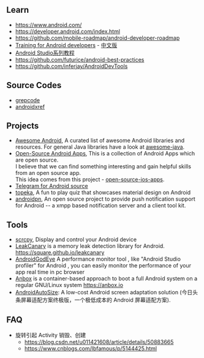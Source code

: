 ## Learn
- https://www.android.com/
- https://developer.android.com/index.html
- https://github.com/mobile-roadmap/android-developer-roadmap
- [Training for Android developers](https://developer.android.com/training/index.html) - [中文版](http://hukai.me/android-training-course-in-chinese/)
- [Android Studio系列教程](http://stormzhang.com/categories.html#devtools-ref)
- https://github.com/futurice/android-best-practices
- https://github.com/inferjay/AndroidDevTools



## Source Codes
- [grepcode](http://grepcode.com/project/repository.grepcode.com/java/ext/com.google.android/android/)
- [androidxref](http://androidxref.com)



## Projects
- [Awesome Android](https://github.com/JStumpp/awesome-android), A curated list of awesome Android libraries and resources. For general Java libraries have a look at [awesome-java](https://github.com/akullpp/awesome-java).
- [Open-Source Android Apps](https://github.com/pcqpcq/open-source-android-apps), This is a collection of Android Apps which are open source.  
I believe that we can find something interesting and gain helpful skills from an open source app.  
This idea comes from this project - [open-source-ios-apps](https://github.com/dkhamsing/open-source-ios-apps).
- [Telegram for Android source](https://github.com/DrKLO/Telegram)
- [topeka](https://github.com/googlesamples/android-topeka), A fun to play quiz that showcases material design on Android
- [androidpn](https://github.com/dannytiehui/androidpn), An open source project to provide push notification support for Android -- a xmpp based notification server and a client tool kit.



## Tools
- [scrcpy](https://github.com/Genymobile/scrcpy), Display and control your Android device
- [LeakCanary](https://github.com/square/leakcanary/) is a memory leak detection library for Android. https://square.github.io/leakcanary
- [AndroidGodEye](https://github.com/Kyson/AndroidGodEye) A performance monitor tool , like "Android Studio profiler" for Android , you can easily monitor the performance of your app real time in pc browser
- [Anbox](https://github.com/anbox/anbox) is a container-based approach to boot a full Android system on a regular GNU/Linux system https://anbox.io
- [AndroidAutoSize](https://github.com/JessYanCoding/AndroidAutoSize): A low-cost Android screen adaptation solution (今日头条屏幕适配方案终极版，一个极低成本的 Android 屏幕适配方案).




## FAQ
- 旋转引起 Activity 销毁、创建
  - https://blog.csdn.net/u011421608/article/details/50883665
  - https://www.cnblogs.com/lbfamous/p/5144425.html
  
